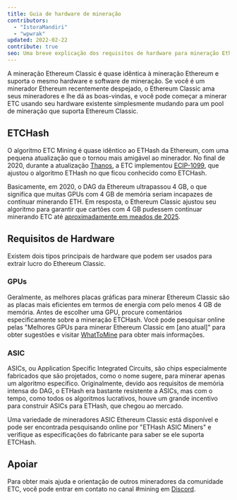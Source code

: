 ```yaml
---
title: Guia de hardware de mineração
contributors:
  - "IstoraMandiri"
  - "wpwrak"
updated: 2022-02-22
contribute: true
seo: Uma breve explicação dos requisitos de hardware para mineração Ethereum Classic, cobrindo ETHash vs ETCHash, SHA3, GPUs e ASICs.
---
```


A mineração Ethereum Classic é quase idêntica à mineração Ethereum e suporta o mesmo hardware e software de mineração. Se você é um minerador Ethereum recentemente despejado, o Ethereum Classic ama seus mineradores e lhe dá as boas-vindas, e você pode começar a minerar ETC usando seu hardware existente simplesmente mudando para um pool de mineração [](/mining/pools) que suporta Ethereum Classic.

## ETCHash

O algoritmo ETC Mining é quase idêntico ao ETHash da Ethereum, com uma pequena atualização que o tornou mais amigável ao minerador. No final de 2020, durante a atualização [Thanos](/blog/2020-11-27-thanos-hard-fork-upgrade), a ETC implementou [ECIP-1099](https://ecips.ethereumclassic.org/ECIPs/ecip-1099), que ajustou o algoritmo ETHash no que ficou conhecido como ETCHash.

Basicamente, em 2020, o DAG da Ethereum ultrapassou 4 GB, o que significa que muitas GPUs com 4 GB de memória seriam incapazes de continuar minerando ETH. Em resposta, o Ethereum Classic ajustou seu algoritmo para garantir que cartões com 4 GB pudessem continuar minerando ETC até [aproximadamente em meados de 2025](https://minerstat.com/dag-size-calculator).

## Requisitos de Hardware

Existem dois tipos principais de hardware que podem ser usados para extrair lucro do Ethereum Classic.

### GPUs

Geralmente, as melhores placas gráficas para minerar Ethereum Classic são as placas mais eficientes em termos de energia com pelo menos 4 GB de memória. Antes de escolher uma GPU, procure comentários especificamente sobre a mineração ETCHash. Você pode pesquisar online pelas "Melhores GPUs para minerar Ethereum Classic em [ano atual]" para obter sugestões e visitar [WhatToMine](https://whattomine.com/coins?e4g=true) para obter mais informações.

### ASIC

ASICs, ou Application Specific Integrated Circuits, são chips especialmente fabricados que são projetados, como o nome sugere, para minerar apenas um algoritmo específico. Originalmente, devido aos requisitos de memória intensa do DAG, o ETHash era bastante resistente a ASICs, mas com o tempo, como todos os algoritmos lucrativos, houve um grande incentivo para construir ASICs para ETHash, que chegou ao mercado.

Uma variedade de mineradores ASIC Ethereum Classic está disponível e pode ser encontrada pesquisando online por "ETHash ASIC Miners" e verifique as especificações do fabricante para saber se ele suporta ETCHash.

## Apoiar

Para obter mais ajuda e orientação de outros mineradores da comunidade ETC, você pode entrar em contato no canal #mining em [Discord](https://ethereumclassic.org/discord).
